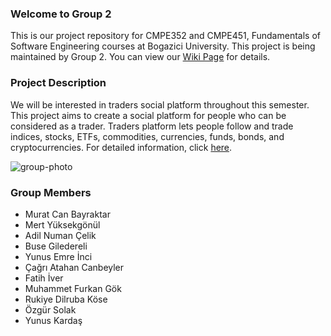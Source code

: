 ### Welcome to Group 2 
This is our project repository for CMPE352 and CMPE451, Fundamentals of Software Engineering courses at Bogazici University.
This project is being maintained by Group 2. You can view our [Wiki Page](https://github.com/bounswe/bounswe2019group2/wiki) for details.

### Project Description 
We will be interested in traders social platform throughout this semester. This project aims to create a social platform for people who can be considered as a trader. Traders platform lets people follow and trade indices, stocks, ETFs, commodities, currencies, funds, bonds, and cryptocurrencies.
For detailed information, click [here](https://github.com/bounswe/bounswe2019group2/blob/master/CMPE352_Spring20182019_TradersPlatform.pdf). 

![group-photo](https://github.com/bounswe/bounswe2019group2/blob/master/WhatsApp%20Image%202019-02-28%20at%2017.23.32%20(1).jpeg)


### Group Members
* Murat Can Bayraktar 
* Mert Yüksekgönül
* Adil Numan Çelik
* Buse Giledereli
* Yunus Emre İnci
* Çağrı Atahan Canbeyler
* Fatih İver
* Muhammet Furkan Gök
* Rukiye Dilruba Köse
* Özgür Solak
* Yunus Kardaş
